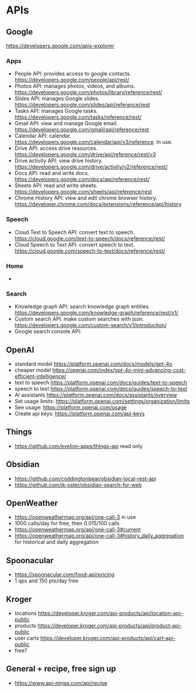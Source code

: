 # APIs

## Google
https://developers.google.com/apis-explorer

### Apps
* People API: provides access to google contacts. https://developers.google.com/people/api/rest/
* Photos API: manages photos, videos, and albums. https://developers.google.com/photos/library/reference/rest/ 
* Slides API: manages Google slides. https://developers.google.com/slides/api/reference/rest
* Tasks API: manages Google tasks. https://developers.google.com/tasks/reference/rest/
* Gmail API: view and manage Google email. https://developers.google.com/gmail/api/reference/rest
* Calendar API: calendar. https://developers.google.com/calendar/api/v3/reference. In use.
* Drive API: access drive resources. https://developers.google.com/drive/api/reference/rest/v3
* Drive activity API: view drive history. https://developers.google.com/drive/activity/v2/reference/rest/
* Docs API: read and write docs. https://developers.google.com/docs/api/reference/rest/
* Sheets API: read and write sheets. https://developers.google.com/sheets/api/reference/rest
* Chrome History API: view and edit chrome browser history. https://developer.chrome.com/docs/extensions/reference/api/history 
### Speech
* Cloud Text to Speech API: convert text to speech. https://cloud.google.com/text-to-speech/docs/reference/rest/
* Cloud Speech to Text API: convert speech to text. https://cloud.google.com/speech-to-text/docs/reference/rest/

### Home
*

### Search
* Knowledge graph API: search knowledge graph entities. https://developers.google.com/knowledge-graph/reference/rest/v1/ 
* Custom search API: make custom searches with json. https://developers.google.com/custom-search/v1/introduction/ 
* Google search console API:

## OpenAI
* standard model https://platform.openai.com/docs/models/gpt-4o
* cheaper model https://openai.com/index/gpt-4o-mini-advancing-cost-efficient-intelligence/
* text to speech https://platform.openai.com/docs/guides/text-to-speech
* speech to text https://platform.openai.com/docs/guides/speech-to-text
* AI assistants https://platform.openai.com/docs/assistants/overview
* Set usage limits: https://platform.openai.com/settings/organization/limits
* See usage: https://platform.openai.com/usage
* Create api keys: https://platform.openai.com/api-keys

## Things
* https://github.com/evelion-apps/things-api read only

## Obsidian
* https://github.com/coddingtonbear/obsidian-local-rest-api 
* https://github.com/jk-oster/obsidian-search-for-web 

## OpenWeather
* https://openweathermap.org/api/one-call-3 in use
* 1000 calls/day for free, then 0.015/100 calls
* https://openweathermap.org/api/one-call-3#current
* https://openweathermap.org/api/one-call-3#history_daily_aggregation for historical and daily aggregation

## Spoonacular
* https://spoonacular.com/food-api/pricing
* 1 qps and 150 pts/day free

## Kroger
* locations https://developer.kroger.com/api-products/api/location-api-public
* products https://developer.kroger.com/api-products/api/product-api-public
* user carts https://developer.kroger.com/api-products/api/cart-api-public
* free?

## General + recipe, free sign up 
* https://www.api-ninjas.com/api/recipe